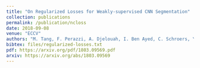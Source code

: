```yaml
---
title: "On Regularized Losses for Weakly-supervised CNN Segmentation"
collection: publications
permalink: /publication/ncloss
date: 2018-09-08
venue: "ECCV"
authors: "M. Tang, F. Perazzi, A. Djelouah, I. Ben Ayed, C. Schroers, Y. Boykov"
bibtex: files/regularized-losses.txt
pdf: https://arxiv.org/pdf/1803.09569.pdf
arxiv: https://arxiv.org/abs/1803.09569
---
```

